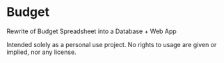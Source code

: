 # Budget
Rewrite of Budget Spreadsheet into a Database + Web App

Intended solely as a personal use project.
No rights to usage are given or implied, nor any license.